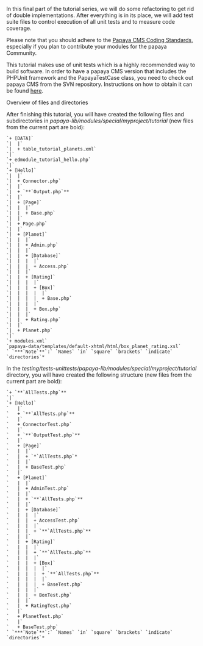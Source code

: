 In this final part of the tutorial series, we will do some refactoring to get rid of double implementations. After everything is in its place, we will add test suite files to control execution of all unit tests and to measure code coverage.

Please note that you should adhere to the [Papaya CMS Coding Standards](/Papaya_CMS_Coding_Standards.md), especially if you plan to contribute your modules for the papaya Community.

This tutorial makes use of unit tests which is a highly recommended way to build software. In order to have a papaya CMS version that includes the PHPUnit framework and the PapayaTestCase class, you need to check out papaya CMS from the SVN repository. Instructions on how to obtain it can be found [here](http://www.papaya-cms.com/download.990.en.html#svn).

Overview of files and directories

After finishing this tutorial, you will have created the following files and subdirectories in *papaya-lib/modules/special/myproject/tutorial* (new files from the current part are bold):
```
`+ [DATA]`
`|  |`
`|  + table_tutorial_planets.xml`
`|`
`+ edmodule_tutorial_hello.php`
`|`
`+ [Hello]`
`|  |`
`|  + Connector.php`
`|  |`
`|  + `**`Output.php`**
`|  |`
`|  + [Page]`
`|  |  |`
`|  |  + Base.php`
`|  |`
`|  + Page.php`
`|  |`
`|  + [Planet]`
`|  |  |`
`|  |  + Admin.php`
`|  |  |`
`|  |  + [Database]`
`|  |  |  |`
`|  |  |  + Access.php`
`|  |  |`
`|  |  + [Rating]`
`|  |  |  |`
`|  |  |  + [Box]`
`|  |  |  |  |`
`|  |  |  |  + Base.php`
`|  |  |  |`
`|  |  |  + Box.php`
`|  |  |`
`|  |  + Rating.php`
`|  |`
`|  + Planet.php`
`|`
`+ modules.xml`
`papaya-data/templates/default-xhtml/html/box_planet_rating.xsl`
` `***`Note`**`:` `Names` `in` `square` `brackets` `indicate` `directories`*
```
In the *testing/tests-unittests/papaya-lib/modules/special/myproject/tutorial* directory, you will have created the following structure (new files from the current part are bold):

```
`+ `**`AllTests.php`**
`|`
`+ [Hello]`
`   |`
`   + `**`AllTests.php`**
`   |`
`   + ConnectorTest.php`
`   |`
`   + `**`OutputTest.php`**
`   |`
`   + [Page]`
`   |  |`
`   |  + `*`AllTests.php`*
`   |  |`
`   |  + BaseTest.php`
`   |`
`   + [Planet]`
`   |  |`
`   |  + AdminTest.php`
`   |  |`
`   |  + `**`AllTests.php`**
`   |  |`
`   |  + [Database]`
`   |  |  |`
`   |  |  + AccessTest.php`
`   |  |  |`
`   |  |  + `**`AllTests.php`**
`   |  |`
`   |  + [Rating]`
`   |  |  |`
`   |  |  + `**`AllTests.php`**
`   |  |  |`
`   |  |  + [Box]`
`   |  |  |  |`
`   |  |  |  + `**`AllTests.php`**
`   |  |  |  |`
`   |  |  |  + BaseTest.php`
`   |  |  |`
`   |  |  + BoxTest.php`
`   |  |`
`   |  + RatingTest.php`
`   |`
`   + PlanetTest.php`
`   |`
`   + BaseTest.php`
` `***`Note`**`:` `Names` `in` `square` `brackets` `indicate` `directories`*
```
